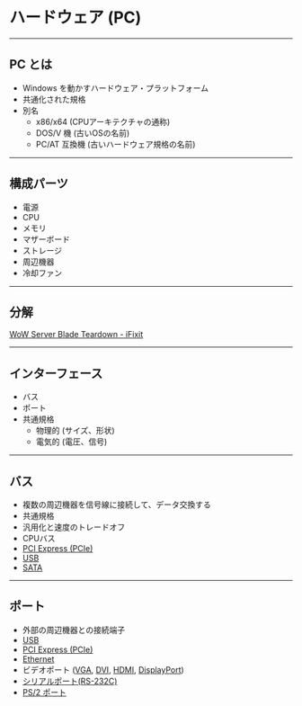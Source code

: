 ハードウェア (PC)
=====

---

PC とは
-----

- Windows を動かすハードウェア・プラットフォーム
- 共通化された規格
- 別名
    - x86/x64 (CPUアーキテクチャの通称)
    - DOS/V 機 (古いOSの名前)
    - PC/AT 互換機 (古いハードウェア規格の名前)

---

構成パーツ
-----

- 電源
- CPU
- メモリ
- マザーボード
- ストレージ
- 周辺機器
- 冷却ファン

---

分解
-----

[WoW Server Blade Teardown - iFixit](https://www.ifixit.com/Teardown/WoW+Server+Blade+Teardown/9389)

---

インターフェース
-----

- バス
- ポート
- 共通規格
    - 物理的 (サイズ、形状)
    - 電気的 (電圧、信号)

---

バス
-----

- 複数の周辺機器を信号線に接続して、データ交換する
- 共通規格
- 汎用化と速度のトレードオフ
- CPUバス
- [PCI Express (PCIe)](https://ja.wikipedia.org/wiki/PCI_Express)
- [USB](https://ja.wikipedia.org/wiki/%E3%83%A6%E3%83%8B%E3%83%90%E3%83%BC%E3%82%B5%E3%83%AB%E3%83%BB%E3%82%B7%E3%83%AA%E3%82%A2%E3%83%AB%E3%83%BB%E3%83%90%E3%82%B9)
- [SATA](https://ja.wikipedia.org/wiki/%E3%82%B7%E3%83%AA%E3%82%A2%E3%83%ABATA)

---

ポート
-----

- 外部の周辺機器との接続端子
- [USB](https://ja.wikipedia.org/wiki/%E3%83%A6%E3%83%8B%E3%83%90%E3%83%BC%E3%82%B5%E3%83%AB%E3%83%BB%E3%82%B7%E3%83%AA%E3%82%A2%E3%83%AB%E3%83%BB%E3%83%90%E3%82%B9)
- [PCI Express (PCIe)](https://ja.wikipedia.org/wiki/PCI_Express)
- [Ethernet](https://ja.wikipedia.org/wiki/%E3%82%A4%E3%83%BC%E3%82%B5%E3%83%8D%E3%83%83%E3%83%88)
- ビデオポート ([VGA](https://ja.wikipedia.org/wiki/VGA%E7%AB%AF%E5%AD%90), [DVI](https://ja.wikipedia.org/wiki/Digital_Visual_Interface), [HDMI](https://ja.wikipedia.org/wiki/HDMI), [DisplayPort](https://ja.wikipedia.org/wiki/DisplayPort))
- [シリアルポート(RS-232C)](https://ja.wikipedia.org/wiki/%E3%82%B7%E3%83%AA%E3%82%A2%E3%83%AB%E3%83%9D%E3%83%BC%E3%83%88)
- [PS/2 ポート](https://ja.wikipedia.org/wiki/PS/2%E3%82%B3%E3%83%8D%E3%82%AF%E3%82%BF)
